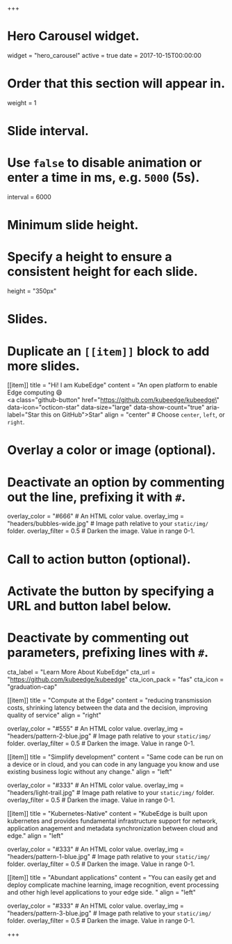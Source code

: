 +++
# Hero Carousel widget.
widget = "hero_carousel"
active = true
date = 2017-10-15T00:00:00

# Order that this section will appear in.
weight = 1

# Slide interval.
# Use `false` to disable animation or enter a time in ms, e.g. `5000` (5s).
interval = 6000

# Minimum slide height.
# Specify a height to ensure a consistent height for each slide.
height = "350px"

# Slides.
# Duplicate an `[[item]]` block to add more slides.
[[item]]
  title = "Hi! I am KubeEdge"
  content = "An open platform to enable Edge computing :smile:<br /> <a class=\"github-button\" href=\"https://github.com/kubeedge/kubeedge\" data-icon=\"octicon-star\" data-size=\"large\" data-show-count=\"true\" aria-label=\"Star this on GitHub\">Star</a>"
  align = "center"  # Choose `center`, `left`, or `right`.

  # Overlay a color or image (optional).
  #   Deactivate an option by commenting out the line, prefixing it with `#`.
  overlay_color = "#666"  # An HTML color value.
  overlay_img = "headers/bubbles-wide.jpg"  # Image path relative to your `static/img/` folder.
  overlay_filter = 0.5  # Darken the image. Value in range 0-1.

  # Call to action button (optional).
  #   Activate the button by specifying a URL and button label below.
  #   Deactivate by commenting out parameters, prefixing lines with `#`.
  cta_label = "Learn More About KubeEdge"
  cta_url = "https://github.com/kubeedge/kubeedge"
  cta_icon_pack = "fas"
  cta_icon = "graduation-cap"

[[item]]
  title = "Compute at the Edge"
  content = "reducing transmission costs, shrinking latency between the data and the decision, improving quality of service"
  align = "right"

  overlay_color = "#555"  # An HTML color value.
  overlay_img = "headers/pattern-2-blue.jpg"  # Image path relative to your `static/img/` folder.
  overlay_filter = 0.5  # Darken the image. Value in range 0-1.

[[item]]
  title = "Simplify development"
  content = "Same code can be run on a device or in cloud, and you can code in any language you know and use existing business logic without any change."
  align = "left"

  overlay_color = "#333"  # An HTML color value.
  overlay_img = "headers/light-trail.jpg"  # Image path relative to your `static/img/` folder.
  overlay_filter = 0.5  # Darken the image. Value in range 0-1.

[[item]]
  title = "Kubernetes-Native"
  content = "KubeEdge is built upon kubernetes and provides fundamental infrastructure support for network, application anagement and metadata synchronization between cloud and edge."
  align = "left"

  overlay_color = "#333"  # An HTML color value.
  overlay_img = "headers/pattern-1-blue.jpg"  # Image path relative to your `static/img/` folder.
  overlay_filter = 0.5  # Darken the image. Value in range 0-1.

[[item]]
  title = "Abundant applications"
  content = "You can easily get and deploy complicate machine learning, image recognition, event processing and other high level applications to your edge side. "
  align = "left"

  overlay_color = "#333"  # An HTML color value.
  overlay_img = "headers/pattern-3-blue.jpg"  # Image path relative to your `static/img/` folder.
  overlay_filter = 0.5  # Darken the image. Value in range 0-1.

+++
